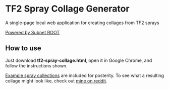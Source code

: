 # TF2 Spray Collage Generator
A single-page local web application for creating collages from TF2 sprays

[Powered by Subnet ROOT](https://www.subnetroot.com)


## How to use
Just download **tf2-spray-collage.html**, open it in Google Chrome, and follow the instructions shown.

[Example spray collections](example-spray-collections/) are included for posterity. To see what a resulting collage might look like, check out [mine on reddit](https://www.reddit.com/r/tf2/comments/pqdit8/a_collage_of_sprays_from_my_temp_folder_before/).
